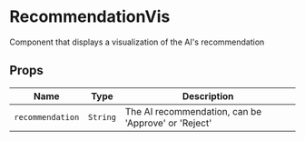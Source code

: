 # RecommendationVis

Component that displays a visualization of the AI's recommendation

## Props

| Name             | Type     | Description                                         |
| ---------------- | -------- | --------------------------------------------------- |
| `recommendation` | `String` | The AI recommendation, can be 'Approve' or 'Reject' |

